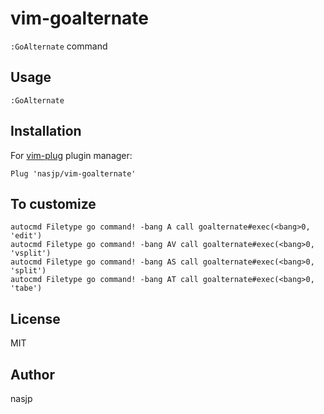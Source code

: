 # vim-goalternate

`:GoAlternate` command

## Usage

```
:GoAlternate
```

## Installation

For [vim-plug](https://github.com/junegunn/vim-plug) plugin manager:

```viml
Plug 'nasjp/vim-goalternate'
```

## To customize

```viml
autocmd Filetype go command! -bang A call goalternate#exec(<bang>0, 'edit')
autocmd Filetype go command! -bang AV call goalternate#exec(<bang>0, 'vsplit')
autocmd Filetype go command! -bang AS call goalternate#exec(<bang>0, 'split')
autocmd Filetype go command! -bang AT call goalternate#exec(<bang>0, 'tabe')
```

## License

MIT

## Author

nasjp
